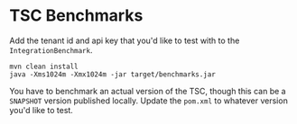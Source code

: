 # TSC Benchmarks

Add the tenant id and api key that you'd like to test with to the `IntegrationBenchmark`.

```
mvn clean install
java -Xms1024m -Xmx1024m -jar target/benchmarks.jar
```

You have to benchmark an actual version of the TSC, though this can be a `SNAPSHOT` version published locally.
Update the `pom.xml` to whatever version you'd like to test.
